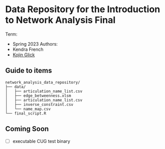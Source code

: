 # Data Repository for the Introduction to Network Analysis Final
Term: 
- Spring 2023
Authors:
- Kendra French
- [Kojin Glick](www.kojinglick.com)

## Guide to items

```
network_analysis_data_repository/
├── data/
│   ├── articulation_name_list.csv
│   ├── edge_betweenness.xlsm
│   ├── articulation_name_list.csv
│   ├── inverse_constraint.csv
│   └── name_map.csv
└── final_script.R
```
## Coming Soon
- [ ] executable CUG test binary
